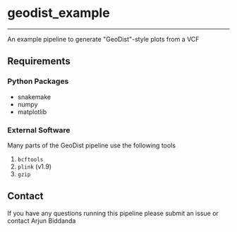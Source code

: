 # geodist_example
-------------------------------

An example pipeline to generate "GeoDist"-style plots from a VCF

## Requirements

### Python Packages

- snakemake
- numpy
- matplotlib

### External Software

Many parts of the GeoDist pipeline use the following tools 

1. `bcftools`
2. `plink` (v1.9)
3. `gzip`

## Contact

If you have any questions running this pipeline please submit an issue or contact Arjun Biddanda 